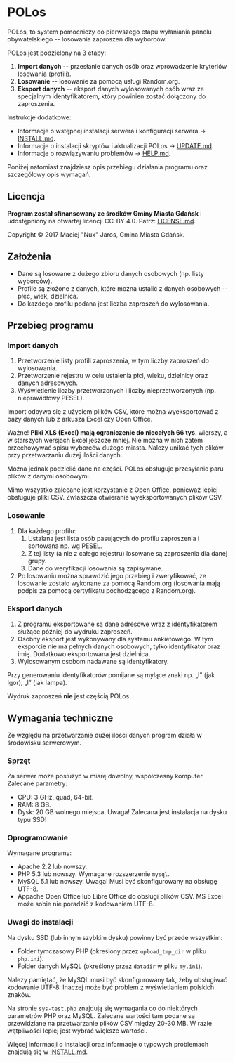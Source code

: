 POLos
=====

POLos, to system pomocniczy do pierwszego etapu wyłaniania panelu obywatelskiego -- losowania zaproszeń dla wyborców.

POLos jest podzielony na 3 etapy:
1. **Import danych** -- przesłanie danych osób oraz wprowadzenie kryteriów losowania (profili).
2. **Losowanie** -- losowanie za pomocą usługi Random.org.
3. **Eksport danych** -- eksport danych wylosowanych osób wraz ze specjalnym identyfikatorem, który powinien zostać dołączony do zaproszenia.

Instrukcje dodatkowe:
* Informacje o wstępnej instalacji serwera i konfiguracji serwera → [INSTALL.md](INSTALL.md).
* Informacje o instalacji skryptów i aktualizacji POLos → [UPDATE.md](UPDATE.md).
* Informacje o rozwiązywaniu problemów → [HELP.md](HELP.md).

Poniżej natomiast znajdziesz opis przebiegu działania programu oraz szczegółowy opis wymagań.

Licencja
---------

**Program został sfinansowany ze środków Gminy Miasta Gdańsk** i udostępniony na otwartej licencji CC-BY 4.0. Patrz: [LICENSE.md](LICENSE.md).

Copyright © 2017 Maciej "Nux" Jaros, Gmina Miasta Gdańsk.

Założenia
---------

* Dane są losowane z dużego zbioru danych osobowych (np. listy wyborców).
* Profile są złożone z danych, które można ustalić z danych osobowych -- płeć, wiek, dzielnica.
* Do każdego profilu podana jest liczba zaproszeń do wylosowania.  

Przebieg programu
-----------------

### Import danych ###

1. Przetworzenie listy profili zaproszenia, w tym liczby zaproszeń do wylosowania.
2. Przetworzenie rejestru w celu ustalenia płci, wieku, dzielnicy oraz danych adresowych.
3. Wyświetlenie liczby przetworzonych i liczby nieprzetworzonych (np. nieprawidłowy PESEL).

Import odbywa się z użyciem plików CSV, które można wyeksportować z bazy danych lub z arkusza Excel czy Open Office.

Ważne! **Pliki XLS (Excel) mają ograniczenie do niecałych 66 tys**. wierszy, a w starszych wersjach Excel jeszcze mniej. Nie można w nich zatem przechowywać spisu wyborców dużego miasta. Należy unikać tych plików przy przetwarzaniu dużej ilości danych.

Można jednak podzielić dane na części. POLos obsługuje przesyłanie paru plików z danymi osobowymi.

Mimo wszystko zalecane jest korzystanie z Open Office, ponieważ lepiej obsługuje pliki CSV. Zwłaszcza otwieranie wyeksportowanych plików CSV.

### Losowanie ###

1. Dla każdego profilu:
	1. Ustalana jest lista osób pasujących do profilu zaproszenia i sortowana np. wg PESEL.
	2. Z tej listy (a nie z całego rejestru) losowane są zaproszenia dla danej grupy.
	3. Dane do weryfikacji losowania są zapisywane.
2. Po losowaniu można sprawdzić jego przebieg i zweryfikować, że losowanie zostało wykonane za pomocą Random.org (losowania mają podpis za pomocą certyfikatu pochodzącego z Random.org).

### Eksport danych ###

1. Z programu eksportowane są dane adresowe wraz z identyfikatorem służące później do wydruku zaproszeń.
2. Osobny eksport jest wykonywany dla systemu ankietowego. W tym eksporcie nie ma pełnych danych osobowych, tylko identyfikator oraz imię. Dodatkowo eksportowana jest dzielnica.
3. Wylosowanym osobom nadawane są identyfikatory.

Przy generowaniu identyfikatorów pomijane są mylące znaki np. „I” (jak Igor), „l” (jak lampa).

Wydruk zaproszeń **nie** jest częścią POLos.

Wymagania techniczne
--------------------

Ze względu na przetwarzanie dużej ilości danych program działa w środowisku serwerowym.

### Sprzęt ###

Za serwer może posłużyć w miarę dowolny, współczesny komputer. Zalecane parametry:
* CPU: 3 GHz, quad, 64-bit.
* RAM: 8 GB.
* Dysk: 20 GB wolnego miejsca. Uwaga! Zalecana jest instalacja na dysku typu SSD!

### Oprogramowanie ###

Wymagane programy:
* Apache 2.2 lub nowszy.
* PHP 5.3 lub nowszy. Wymagane rozszerzenie `mysql`.
* MySQL 5.1 lub nowszy. Uwaga! Musi być skonfigurowany na obsługę UTF-8.
* Appache Open Office lub Libre Office do obsługi plików CSV. MS Excel może sobie nie poradzić z kodowaniem UTF-8.

### Uwagi do instalacji ###

Na dysku SSD (lub innym szybkim dysku) powinny być przede wszystkim:
* Folder tymczasowy PHP (określony przez `upload_tmp_dir` w pliku `php.ini`).
* Folder danych MySQL (określony przez `datadir` w pliku `my.ini`).

Należy pamiętać, że MySQL musi być skonfigurowany tak, żeby obsługiwać kodowanie UTF-8. Inaczej może być problem z wyświetlaniem polskich znaków.

Na stronie `sys-test.php` znajdują się wymagania co do niektórych parametrów PHP oraz MySQL. Zalecane wartości tam podane są przewidziane na przetwarzanie plików CSV między 20-30 MB. W razie wątpliwości lepiej jest wybrać większe wartości.

Więcej informacji o instalacji oraz informacje o typowych problemach znajdują się w [INSTALL.md](INSTALL.md).